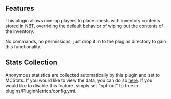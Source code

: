 ## Features ##

This plugin allows non-op players to place chests with inventory contents stored in NBT, overriding the default behavior of wiping out the contents of the inventory.

No commands, no permissions, just drop it in to the plugins directory to gain this functionality.


## Stats Collection ##

Anonymous statistics are collected automatically by this plugin and set to MCStats. If you would like to view the data, you can do so [here](http://mcstats.org/plugin/KeepChestNBT). If you would like to disable this feature, simply set "opt-out" to true in plugins/PluginMetrics/config.yml.